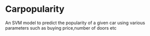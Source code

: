 # Carpopularity
An SVM model to predict the popularity of a given car using various parameters such as buying price,number of doors etc
